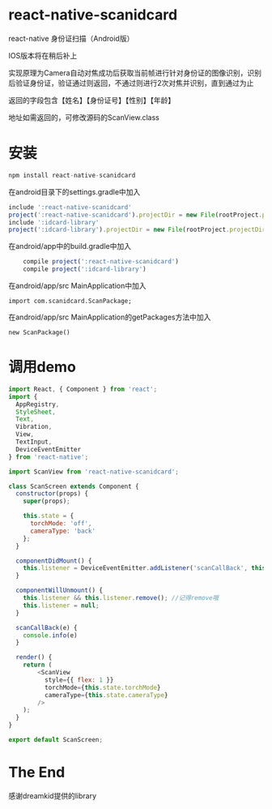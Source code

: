 # react-native-scanidcard
react-native 身份证扫描（Android版）

IOS版本将在稍后补上

实现原理为Camera自动对焦成功后获取当前帧进行针对身份证的图像识别，识别后验证身份证，验证通过则返回，不通过则进行2次对焦并识别，直到通过为止

返回的字段包含【姓名】【身份证号】【性别】【年龄】

地址如需返回的，可修改源码的ScanView.class

# 安装
```javascript 
npm install react-native-scanidcard
```

在android目录下的settings.gradle中加入
```javascript
include ':react-native-scanidcard'
project(':react-native-scanidcard').projectDir = new File(rootProject.projectDir, '../node_modules/react-native-scanidcard/android/app')
include ':idcard-library'
project(':idcard-library').projectDir = new File(rootProject.projectDir, '../node_modules/react-native-scanidcard/android/idcard-library')
```

在android/app中的build.gradle中加入
```javascript
    compile project(':react-native-scanidcard')
    compile project(':idcard-library')
```


在android/app/src MainApplication中加入
```
import com.scanidcard.ScanPackage;
```
在android/app/src MainApplication的getPackages方法中加入
```
new ScanPackage()
```

# 调用demo
```javascript
import React, { Component } from 'react';
import {
  AppRegistry,
  StyleSheet,
  Text,
  Vibration,
  View,
  TextInput,
  DeviceEventEmitter
} from 'react-native';

import ScanView from 'react-native-scanidcard';

class ScanScreen extends Component {
  constructor(props) {
    super(props);

    this.state = {
      torchMode: 'off',
      cameraType: 'back'
    };
  }

  componentDidMount() {
    this.listener = DeviceEventEmitter.addListener('scanCallBack', this.scanCallBack.bind(this)); //对应了原生端的名字
  }

  componentWillUnmount() {
    this.listener && this.listener.remove(); //记得remove哦
    this.listener = null;
  }

  scanCallBack(e) {
    console.info(e)
  }

  render() {
    return (
        <ScanView 
          style={{ flex: 1 }}
          torchMode={this.state.torchMode}
          cameraType={this.state.cameraType}
        />
    );
  }
}

export default ScanScreen;
```
# The End
感谢dreamkid提供的library
